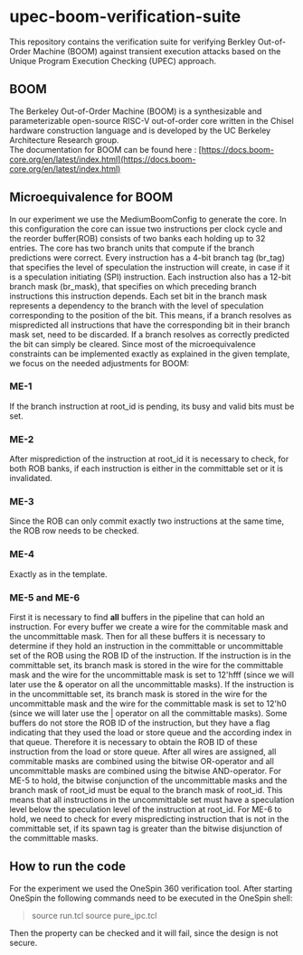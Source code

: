# upec-boom-verification-suite
This repository contains the verification suite for verifying Berkley Out-of-Order Machine (BOOM) against transient execution attacks based on the Unique Program Execution Checking (UPEC) approach.

## BOOM
The Berkeley Out-of-Order Machine (BOOM) is a synthesizable and parameterizable open-source RISC-V out-of-order core written in the Chisel hardware construction language and is developed by the UC Berkeley Architecture Research group.  
The documentation for BOOM can be found here : [https://docs.boom-core.org/en/latest/index.html](https://docs.boom-core.org/en/latest/index.html)

## Microequivalence for BOOM
In our experiment we use the MediumBoomConfig to generate the core. In this configuration the core can issue two instructions per clock cycle and the reorder buffer(ROB) consists of two banks each holding up to 32 entries. The core has two branch units that compute if the branch predictions were correct.
Every instruction has a 4-bit branch tag (br_tag) that specifies the level of speculation the instruction will create, in case if it is a speculation initiating (SPI) instruction.
Each instruction also has a 12-bit branch mask (br_mask), that specifies on which preceding branch instructions this instruction depends. Each set bit in the branch mask represents a dependency to the branch with the level of speculation corresponding to the position of the bit. This means, if a branch resolves as mispredicted all instructions that have the corresponding bit in their branch mask set, need to be discarded. If a branch resolves as correctly predicted the bit can simply be cleared.
Since most of the microequivalence constraints can be implemented exactly as explained in the given template, we focus on the needed adjustments for BOOM:
### ME-1
If the branch instruction at root\_id is pending, its busy and valid bits must be set.

### ME-2
After misprediction of the instruction at root\_id it is necessary to check, for both ROB banks, if each instruction is either in the committable set or it is invalidated.

### ME-3
Since the ROB can only commit exactly two instructions at the same time, the ROB row needs to be checked.

### ME-4
Exactly as in the template.

### ME-5 and ME-6
First it is necessary to find **all** buffers in the pipeline that can hold an instruction. For every buffer we create a wire for the commitable mask and the uncommittable mask. Then for all these buffers it is necessary to determine if they hold an instruction in the committable or uncommittable set of the ROB using the ROB ID of the instruction.
If the instruction is in the committable set, its branch mask is stored in the wire for the committable mask and the wire for the uncommittable mask is set to 12'hfff (since we will later use the & operator on all the uncommittable masks).
If the instruction is in the uncommittable set, its branch mask is stored in the wire for the uncommittable mask and the wire for the committable mask is set to 12'h0 (since we will later use the | operator on all the committable masks).
Some buffers do not store the ROB ID of the instruction, but they have a flag indicating that they used the load or store queue and the according index in that queue. Therefore it is necessary to obtain the ROB ID of these instruction from the load or store queue.
After all wires are assigned, all commitable masks are combined using the bitwise OR-operator and all uncommittable masks are combined using the bitwise AND-operator.
For ME-5 to hold, the bitwise conjunction of the uncommittable masks and the branch mask of root\_id must be equal to the branch mask of root\_id. This means that all instructions in the uncommittable set must have a speculation level below the speculation level of the instruction at root\_id.
For ME-6 to hold, we need to check for every mispredicting instruction that is not in the committable set, if its spawn tag is greater than the bitwise disjunction of the committable masks.

## How to run the code
For the experiment we used the OneSpin 360 verification tool. After starting OneSpin the following commands need to be executed in the OneSpin shell:
> source run.tcl
> source pure_ipc.tcl

Then the property can be checked and it will fail, since the design is not secure.
